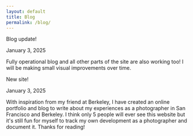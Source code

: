 ```yaml
---
layout: default
title: Blog
permalink: /blog/
---
```


<div class="blog-post-container">
  <article class="blog-post">
    <p class="post-title">Blog update!</p>
    <p class="post-date">January 3, 2025</p>
    <div class="post-body">
      <p>Fully operational blog and all other parts of the site are also working too! I will be making small visual improvements over time.</p>
    </div>
  </article>
</div>

<div class="blog-post-container">
  <article class="blog-post">
    <p class="post-title">New site!</p>
    <p class="post-date">January 3, 2025</p>
    <div class="post-body">
      <p>With inspiration from my friend at Berkeley, I have created an online portfolio and blog to write about my experiences as a photographer in San Francisco and Berkeley. I think only 5 people will ever see this website but it's still fun for myself to track my own development as a photographer and document it. Thanks for reading!</p>
    </div>
  </article>
</div>
